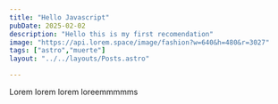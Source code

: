 ```yaml
---
title: "Hello Javascript"
pubDate: 2025-02-02
description: "Hello this is my first recomendation"
image: "https://api.lorem.space/image/fashion?w=640&h=480&r=3027"
tags: ["astro","muerte"]
layout: "../../layouts/Posts.astro"

---
```


Lorem lorem lorem loreemmmmms